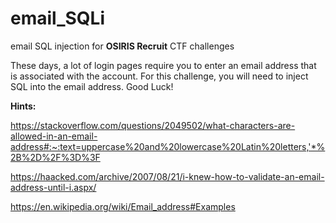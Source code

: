 # email_SQLi
email SQL injection for **OSIRIS Recruit** CTF challenges

These days, a lot of login pages require you to enter an email address that is associated with the account.
For this challenge, you will need to inject SQL into the email address. 
Good Luck!

**Hints:**

https://stackoverflow.com/questions/2049502/what-characters-are-allowed-in-an-email-address#:~:text=uppercase%20and%20lowercase%20Latin%20letters,'*%2B%2D%2F%3D%3F

https://haacked.com/archive/2007/08/21/i-knew-how-to-validate-an-email-address-until-i.aspx/

https://en.wikipedia.org/wiki/Email_address#Examples
